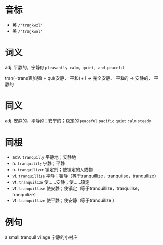 # 音标

- 英 `/'træŋkwɪl/`
- 美 `/ˈtræŋkwəl/`

# 词义

adj. 平静的，宁静的
`pleasantly calm, quiet, and peaceful`



tran(=trans表加强) + qui(安静， 平和) + l → 完全安静、 平和的 → 安静的， 平静的

# 同义

adj. 安静的，平静的；安宁的；稳定的
`peaceful` `pacific` `quiet` `calm` `steady`

# 同根

- adv. `tranquilly` 平静地；安静地
- n. `tranquility` 宁静；平静
- n. `tranquilizer` 镇定剂；使镇定的人或物
- vi. `tranquillise` 平静；镇静（等于tranquillize，tranquilise，tranquilize）
- vt. `tranquilize` 使……安静；使……镇定
- vt. `tranquillise` 使安静；使镇定（等于tranquillize，tranquilise，tranquilize）
- vt. `tranquillize` 使平静；使安静（等于tranquilize ）

# 例句

a small tranquil village
宁静的小村庄


